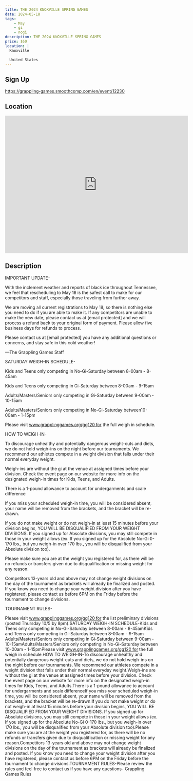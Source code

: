 ```yaml
---
title: THE 2024 KNOXVILLE SPRING GAMES
date: 2024-05-18
tags:
    - May
    - gi 
    - nogi 
description: THE 2024 KNOXVILLE SPRING GAMES
price: $60
location: |
  Knoxville
  
  United States
---
```

## Sign Up
https://grappling-games.smoothcomp.com/en/event/12230

## Location
<iframe src="https://www.google.com/maps/embed?pb=!1m18!1m12!1m3!1d12345.6789!2d-83.9224826!3d35.9611850!2m3!1f0!2f0!3f0!3m2!1i1024!2i768!4f13.1!3m3!1m2!1s0x0%3A0x0!2z35.9611850!5e0!3m2!1sen!2sus!4v1234567890" width="600" height="450" style="border:0;" allowfullscreen="" loading="lazy"></iframe>

## Description
IMPORTANT UPDATE-


With the inclement weather and reports of black ice throughout Tennessee, we feel that rescheduling to May 18 is the safest call to make for our competitors and staff, especially those traveling from further away. 


We are moving all current registrations to May 18, so there is nothing else you need to do if you are able to make it. If any competitors are unable to make the new date, please contact us at [email protected] and we will process a refund back to your original form of payment. Please allow five business days for refunds to process.


Please contact us at [email protected] you have any additional questions or concerns, and stay safe in this cold weather!


––The Grappling Games Staff


SATURDAY WEIGH-IN SCHEDULE-​



Kids and Teens only competing in No-Gi-Saturday between 8-00am - 8-45am​




Kids and Teens only competing in Gi-Saturday between 8-00am - 9-15am​




Adults/Masters/Seniors only competing in Gi-Saturday between ​9-00am - 10-15am




​Adults/Masters/Seniors only competing in No-Gi-​Saturday between ​10-00am - 1-15pm



Please visit www.grapplinggames.org/gg120 for the full weigh in schedule.


HOW TO WEIGH-IN-


​To discourage unhealthy and potentially dangerous weight-cuts and diets, we do not hold weigh-ins on the night before our tournaments. We recommend our athletes compete in a weight division that falls under their normal everyday weight.


Weigh-ins are without the gi at the venue at assigned times before your division. Check the event page on our website for more info on the designated weigh-in times for Kids, Teens, and Adults.


There is a 1-pound allowance to account for undergarments and scale difference


If you miss your scheduled weigh-in time, you will be considered absent, your name will be removed from the brackets, and the bracket will be re-drawn.


If you do not make weight or do not weigh-in at least 15 minutes before your division begins, YOU WILL BE DISQUALIFIED FROM YOUR WEIGHT DIVISIONS. If you signed up for Absolute divisions, you may still compete in those in your weight allows (ex. If you signed up for the Absolute No-Gi 0-170 lbs., but you weigh-in over 170 lbs., you will be disqualified from your Absolute division too).


Please make sure you are at the weight you registered for, as there will be no refunds or transfers given due to disqualification or missing weight for any reason.


Competitors 13-years old and above may not change weight divisions on the day of the tournament as brackets will already be finalized and posted. If you know you need to change your weight division after you have registered, please contact us before 6PM on the Friday before the tournament to change divisions.


TOURNAMENT RULES-


Please visit www.grapplinggames.org/gg120 for the list preliminary divisions (posted Thursday 10/5 by 8pm).SATURDAY WEIGH-IN SCHEDULE-​Kids and Teens only competing in No-Gi-Saturday between 8-00am - 8-45am​Kids and Teens only competing in Gi-Saturday between 8-00am - 9-15am​Adults/Masters/Seniors only competing in Gi-Saturday between ​9-00am - 10-15am​Adults/Masters/Seniors only competing in No-Gi-​Saturday between ​10-00am - 1-15pmPlease visit www.grapplinggames.org/gg120 for the full weigh in schedule.HOW TO WEIGH-IN-​To discourage unhealthy and potentially dangerous weight-cuts and diets, we do not hold weigh-ins on the night before our tournaments. We recommend our athletes compete in a weight division that falls under their normal everyday weight.Weigh-ins are without the gi at the venue at assigned times before your division. Check the event page on our website for more info on the designated weigh-in times for Kids, Teens, and Adults.There is a 1-pound allowance to account for undergarments and scale differenceIf you miss your scheduled weigh-in time, you will be considered absent, your name will be removed from the brackets, and the bracket will be re-drawn.If you do not make weight or do not weigh-in at least 15 minutes before your division begins, YOU WILL BE DISQUALIFIED FROM YOUR WEIGHT DIVISIONS. If you signed up for Absolute divisions, you may still compete in those in your weight allows (ex. If you signed up for the Absolute No-Gi 0-170 lbs., but you weigh-in over 170 lbs., you will be disqualified from your Absolute division too).Please make sure you are at the weight you registered for, as there will be no refunds or transfers given due to disqualification or missing weight for any reason.Competitors 13-years old and above may not change weight divisions on the day of the tournament as brackets will already be finalized and posted. If you know you need to change your weight division after you have registered, please contact us before 6PM on the Friday before the tournament to change divisions.TOURNAMENT RULES-Please review the rules and feel free to contact us if you have any questions- Grappling Games Rules